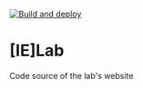 [![Build and deploy](https://github.com/TheoreticalEcosystemEcology/jekyll_ieLab/actions/workflows/build.yml/badge.svg)](https://github.com/TheoreticalEcosystemEcology/jekyll_ieLab/actions/workflows/build.yml)

# [IE]Lab

Code source of the lab's website


